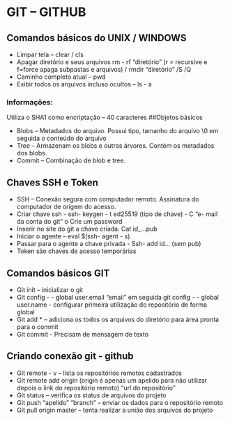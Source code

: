 # GIT – GITHUB
## Comandos básicos do UNIX / WINDOWS
- Limpar tela – clear / cls
- Apagar diretório e seus arquivos rm - rf “diretório” (r = recursive e f=force apaga subpastas e arquivos) / rmdir “diretório” /S /Q
- Caminho completo atual – pwd
- Exibir todos os arquivos incluso ocultos – ls - a
### Informações:
Utiliza o SHA1 como encriptação – 40 caracteres 
##Objetos básicos
- Blobs – Metadados do arquivo. Possui tipo, tamanho do arquivo \0  em seguida o conteúdo do arquivo
- Tree – Armazenam os blobs e outras árvores. Contém os metadados dos blobs.
- Commit – Combinação de blob e tree. 
## Chaves SSH e Token
- SSH – Conexão segura com computador remoto. Assinatura do computador de origem do acesso.
- Criar  chave ssh -  ssh- keygen - t ed25519 (tipo de chave) - C “e- mail da conta do git”
o	Crie um password
- Inserir no site do git a chave criada. Cat id_...pub
- Iniciar o agente – eval $(ssh- agent - s)
- Passar para o agente a chave privada -  Ssh- add id... (sem pub)
- Token são chaves de acesso temporárias 
## Comandos básicos GIT
- Git init – inicializar o git
- Git config - - global user.email “email” em seguida git config - - global user.name -  configurar primeira utilização do repositório de forma global
- Git add * – adiciona os todos os arquivos do diretório para área pronta para o commit
- Git commit -  Precisam de mensagem de texto
## Criando conexão git -  github
- Git remote - v – lista os repositórios remotos cadastrados
- Git remote add origin (origin é apenas um apelido para não utilizar depois o link do repositório remoto) “url do repositório”
- Git status – verifica os status de arquivos do projeto
- Git push “apelido” “branch” – enviar os dados para o repositório remoto
- Git pull origin master – tenta realizar a união dos arquivos do projeto


